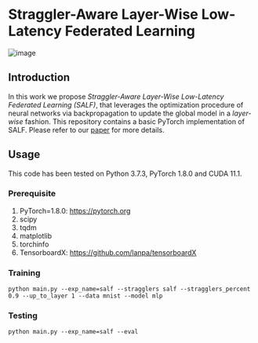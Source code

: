 # Straggler-Aware Layer-Wise Low-Latency Federated Learning
![image](https://github.com/langnatalie/SALF/assets/55830582/d706885a-e0a9-47bd-895f-a1be0c8f3213)

## Introduction
In this work we propose _Straggler-Aware Layer-Wise Low-Latency Federated Learning (SALF)_, that leverages the optimization procedure of neural networks via backpropagation to update the global model in a _layer-wise_ fashion. This repository contains a basic PyTorch implementation of SALF. Please refer to our [paper](https://arxiv.org/abs/2403.18375) for more details.

## Usage
This code has been tested on Python 3.7.3, PyTorch 1.8.0 and CUDA 11.1.

### Prerequisite
1. PyTorch=1.8.0: https://pytorch.org
2. scipy
3. tqdm
4. matplotlib
5. torchinfo
6. TensorboardX: https://github.com/lanpa/tensorboardX

### Training
```
python main.py --exp_name=salf --stragglers salf --stragglers_percent 0.9 --up_to_layer 1 --data mnist --model mlp
```

### Testing
```
python main.py --exp_name=salf --eval 
```
